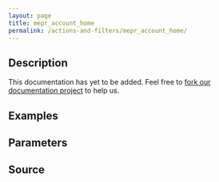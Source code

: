 ```yaml
---
layout: page
title: mepr_account_home
permalink: /actions-and-filters/mepr_account_home/
---
```


## Description

This documentation has yet to be added. Feel free to [fork our documentation project](https://github.com/caseproof/memberpress-docs) to help us.

## Examples


## Parameters


## Source

